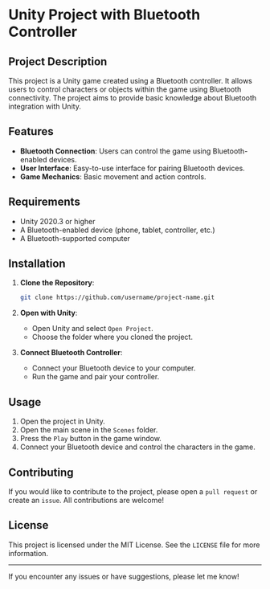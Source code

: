 # Unity Project with Bluetooth Controller

## Project Description
This project is a Unity game created using a Bluetooth controller. It allows users to control characters or objects within the game using Bluetooth connectivity. The project aims to provide basic knowledge about Bluetooth integration with Unity.

## Features
- **Bluetooth Connection**: Users can control the game using Bluetooth-enabled devices.
- **User Interface**: Easy-to-use interface for pairing Bluetooth devices.
- **Game Mechanics**: Basic movement and action controls.

## Requirements
- Unity 2020.3 or higher
- A Bluetooth-enabled device (phone, tablet, controller, etc.)
- A Bluetooth-supported computer

## Installation
1. **Clone the Repository**:
    ```sh
    git clone https://github.com/username/project-name.git
    ```
2. **Open with Unity**:
    - Open Unity and select `Open Project`.
    - Choose the folder where you cloned the project.

3. **Connect Bluetooth Controller**:
    - Connect your Bluetooth device to your computer.
    - Run the game and pair your controller.

## Usage
1. Open the project in Unity.
2. Open the main scene in the `Scenes` folder.
3. Press the `Play` button in the game window.
4. Connect your Bluetooth device and control the characters in the game.

## Contributing
If you would like to contribute to the project, please open a `pull request` or create an `issue`. All contributions are welcome!

## License
This project is licensed under the MIT License. See the `LICENSE` file for more information.

---

If you encounter any issues or have suggestions, please let me know!

